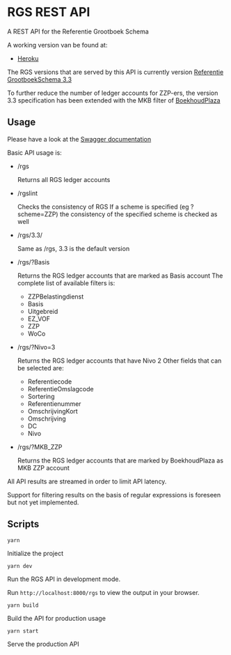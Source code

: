 # RGS REST API

A REST API for the Referentie Grootboek Schema

A working version van be found at:

- [Heroku](https://rgsapi.herokuapp.com/rgs/?MKB_ZZP)


The RGS versions that are served by this API is currently version
[Referentie GrootboekSchema 3.3](https://referentiegrootboekschema.nl/definitieve-versie-rgs-33)

To further reduce the number of ledger accounts for ZZP-ers,
the version 3.3 specification has been extended with the MKB filter of
[BoekhoudPlaza](https://www.boekhoudplaza.nl/cmm/rgs/decimaal_rekeningschema_rgs.php?kznivo34=2&brancheid=1&rgsvarzoek=&kzBedrijf=ZZP)

## Usage

Please have a look at the [Swagger documentation](https://rgsapi.herokuapp.com/api-docs/)

Basic API usage is:

- /rgs
  
  Returns all RGS ledger accounts


- /rgslint

  Checks the consistency of RGS
  If a scheme is specified (eg ?scheme=ZZP) the consistency of the specified scheme is checked as well
  

- /rgs/3.3/
  
  Same as /rgs, 3.3 is the default version
  

- /rgs/?Basis
  
  Returns the RGS ledger accounts that are marked as Basis account
  The complete list of available filters is:
  - ZZPBelastingdienst 
  - Basis
  - Uitgebreid
  - EZ_VOF
  - ZZP
  - WoCo

    
- /rgs/?Nivo=3

  Returns the RGS ledger accounts that have Nivo 2
  Other fields that can be selected are:
  - Referentiecode
  - ReferentieOmslagcode
  - Sortering
  - Referentienummer
  - OmschrijvingKort
  - Omschrijving
  - DC
  - Nivo


- /rgs/?MKB_ZZP

  Returns the RGS ledger accounts that are marked by BoekhoudPlaza as MKB ZZP account


All API results are streamed in order to limit API latency.

Support for filtering results on the basis of regular expressions is foreseen but not yet implemented.

## Scripts

`yarn`

Initialize the project

`yarn dev`

Run the RGS API in development mode.

Run `http://localhost:8000/rgs` to view the output in your browser.

`yarn build`

Build the API for production usage

`yarn start`

Serve the production API


